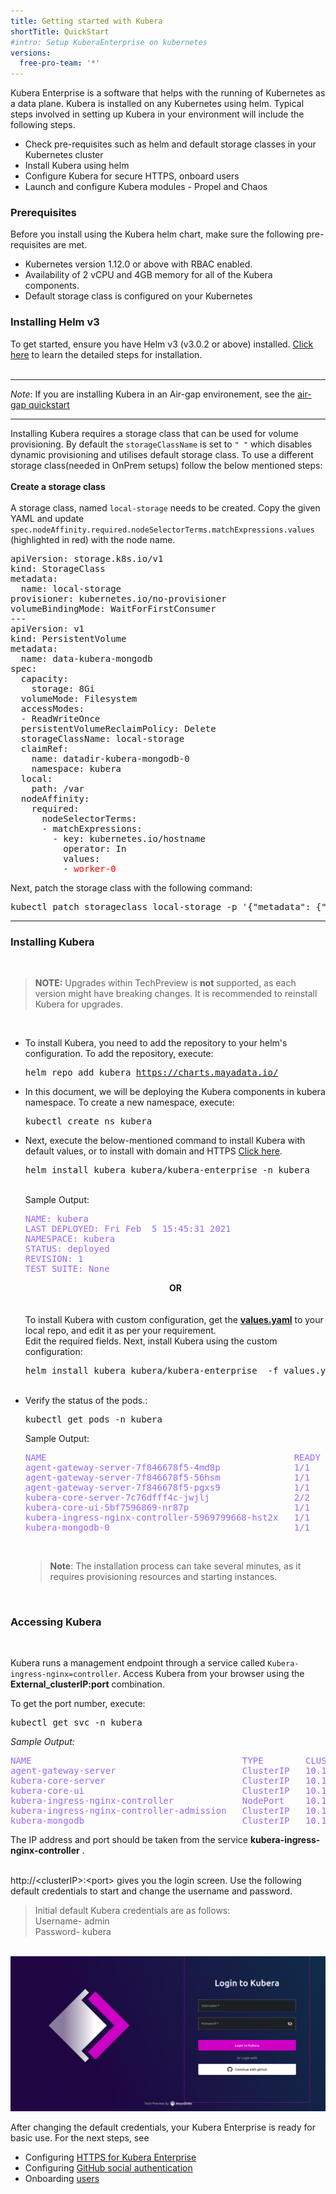 ```yaml
---
title: Getting started with Kubera 
shortTitle: QuickStart
#intro: Setup KuberaEnterprise on kubernetes
versions:
  free-pro-team: '*'
---
```

Kubera Enterprise is a software that helps with the running of Kubernetes as a data plane. Kubera is installed on any Kubernetes using helm. Typical steps involved in setting up Kubera in your environment will include the following steps.

- Check pre-requisites such as helm and default storage classes in your Kubernetes cluster
- Install Kubera using helm
- Configure Kubera for secure HTTPS, onboard users
- Launch and configure Kubera modules - Propel and Chaos

### Prerequisites

Before you install using the Kubera helm chart, make sure the following pre-requisites are met.

- Kubernetes version 1.12.0 or above with RBAC enabled.
- Availability of  2 vCPU and 4GB memory for all of the Kubera components.
- Default storage class is configured on your Kubernetes
### Installing Helm v3
To get started, ensure you have Helm v3 (v3.0.2 or above) installed. <u><a href="https://helm.sh/docs/intro/install/" target="_blank">Click here</a></u> to learn the detailed steps for installation. 
<br><br>

---

*Note*: If you are installing Kubera in an Air-gap environement, see the  [air-gap quickstart](Air-Gapped-environments)

---



Installing Kubera requires a storage class that can be used for volume provisioning. By default the <code>storageClassName</code> is set to <code>" "</code> which disables dynamic provisioning and utilises default storage class. To use a different storage class(needed in OnPrem setups) follow the below mentioned steps:
<br><br>
<b>Create a storage class</b>
<br><br>
A storage class, named <code>local-storage</code> needs to be created. Copy the given YAML and update <code>spec.nodeAffinity.required.nodeSelectorTerms.matchExpressions.values</code> (highlighted in red) with the node name.
<pre>
apiVersion: storage.k8s.io/v1
kind: StorageClass
metadata:
  name: local-storage
provisioner: kubernetes.io/no-provisioner
volumeBindingMode: WaitForFirstConsumer
---
apiVersion: v1
kind: PersistentVolume
metadata:
  name: data-kubera-mongodb
spec:
  capacity:
    storage: 8Gi
  volumeMode: Filesystem
  accessModes:
  - ReadWriteOnce
  persistentVolumeReclaimPolicy: Delete
  storageClassName: local-storage
  claimRef:
    name: datadir-kubera-mongodb-0
    namespace: kubera
  local:
    path: /var
  nodeAffinity:
    required:
      nodeSelectorTerms:
      - matchExpressions:
        - key: kubernetes.io/hostname
          operator: In
          values:
          - <font color="red">worker-0</font>
</pre>   
Next, patch the storage class with the following command:
<pre>
kubectl patch storageclass local-storage -p '{"metadata": {"annotations":{"storageclass.kubernetes.io/is-default-class":"true"}}}'
</pre>
<hr>

### Installing Kubera
<br>
<blockquote>
<b>NOTE:</b> Upgrades within TechPreview is <b>not</b> supported, as each version might have breaking changes. It is recommended to reinstall Kubera for upgrades.
</blockquote>
<br>
<ul>
<li>To install Kubera, you need to add the repository to your helm's configuration. To add the repository, execute:
<pre>helm repo add kubera <a href="https://charts.mayadata.io/">https://charts.mayadata.io/</a></pre>
</li>
<li>In this document, we will be deploying the Kubera components in kubera namespace.
To create a new namespace, execute:
<pre>kubectl create ns kubera</pre>
</li>
<li>Next, execute the below-mentioned command to install Kubera with default values, 
or to install with domain and HTTPS <a href="https://kubera-docs.mayadata.io/en/free-pro-team@latest/kubera-enterprise/installation-with-tls" target="_blank">Click here</a>.

<pre>helm install kubera kubera/kubera-enterprise -n kubera</pre>
<br>
Sample Output:
<br>
<pre style="color:#9966ff">
NAME: kubera
LAST DEPLOYED: Fri Feb  5 15:45:31 2021
NAMESPACE: kubera
STATUS: deployed
REVISION: 1
TEST SUITE: None
</pre>   
<center><b>OR</b></center>
<br><br>
To install Kubera with custom configuration, get the <b><u><a href="https://github.com/mayadata-io/kubera-charts/blob/master/kubera-enterprise/values.yaml" target="_blank">values.yaml</a></u></b> to your local repo, and edit it as per your requirement.	<br>
 Edit the required fields. Next, install Kubera using the custom configuration:
<pre>helm install kubera kubera/kubera-enterprise  -f values.yaml -n kubera</pre> 
</li>
<br>
<li>
Verify the status of the pods.:
<pre>
kubectl get pods -n kubera
</pre>
Sample Output:
<pre style="color:#9966ff">
NAME                                               READY   STATUS    RESTARTS   AGE
agent-gateway-server-7f846678f5-4md8p              1/1     Running   0          7m40s
agent-gateway-server-7f846678f5-56hsm              1/1     Running   0          7m40s
agent-gateway-server-7f846678f5-pgxs9              1/1     Running   0          7m40s
kubera-core-server-7c76dfff4c-jwjlj                2/2     Running   5          7m40s
kubera-core-ui-5bf7596869-nr87p                    1/1     Running   0          7m40s
kubera-ingress-nginx-controller-5969799668-hst2x   1/1     Running   0          7m40s
kubera-mongodb-0                                   1/1     Running   0          7m40s
</pre>
<br>
<blockquote>
<b>Note</b>: 
The installation process can take several minutes, as it requires provisioning resources and starting instances.
</blockquote>
<br>
</li>       
</ul>

### Accessing Kubera

<br>

Kubera runs a management endpoint through a service called `Kubera-ingress-nginx=controller`. Access Kubera from your browser using the **External_clusterIP:port** combination. 


To get the port number, execute:

<pre>
kubectl get svc -n kubera
</pre>


*Sample Output:*

<pre style="color:#9966ff">
NAME                                        TYPE        CLUSTER-IP       EXTERNAL-IP   PORT(S)                      AGE
agent-gateway-server                        ClusterIP   10.100.229.127   <none>        8080/TCP,8081/TCP            8m27s
kubera-core-server                          ClusterIP   10.100.212.39    <none>        9002/TCP,9003/TCP            8m27s
kubera-core-ui                              ClusterIP   10.100.141.248   <none>        9091/TCP                     8m27s
kubera-ingress-nginx-controller             NodePort    10.100.199.21    <none>        80:30080/TCP,443:30443/TCP   8m27s
kubera-ingress-nginx-controller-admission   ClusterIP   10.100.213.88    <none>        443/TCP                      8m27s
kubera-mongodb                              ClusterIP   10.100.110.143   <none>        27017/TCP                    8m27s
</pre>
The IP address and port should be taken from the service <b>kubera-ingress-nginx-controller</b> .
<br> <br>



http://&lt;clusterIP&gt;:&lt;port&gt; gives you the login screen. Use the following default credentials to start and change the username and password. 

<blockquote>
Initial default Kubera credentials are as follows:
<br>Username- admin<br>
Password- kubera
</blockquote>



<br>
<a href="/assets/images/LoginToKubera.png" target="_blank"><img class="image-with-border" src="/assets/images/LoginToKubera.png"></a>
<br>



After changing the default credentials, your Kubera Enterprise is ready for basic use. For the next steps, see

- Configuring [HTTPS for Kubera Enterprise](installation-with-tls)
- Configuring [GitHub social authentication](ghauth)
- Onboarding [users](User-management)

